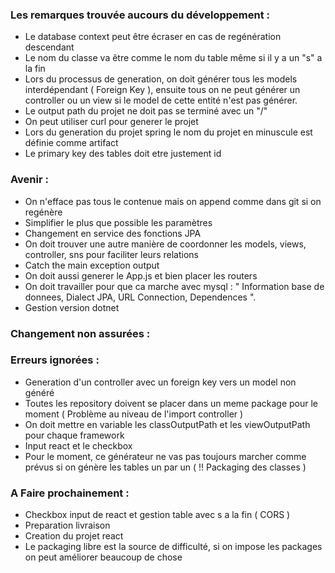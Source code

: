### Les remarques trouvée aucours du développement :
- Le database context peut être écraser en cas de regénération descendant
- Le nom du classe va être comme le nom du table même si il y a un "s" a la fin
- Lors du processus de generation, on doit générer tous les models interdépendant ( Foreign Key ), ensuite tous on ne peut générer un controller ou un view si le model de cette entité n'est pas générer.
- Le output path du projet ne doit pas se terminé avec un "/"
- On peut utiliser curl pour generer le projet 
- Lors du generation du projet spring le nom du projet en minuscule est définie comme artifact
- Le primary key des tables doit etre justement id

### Avenir :
- On n'efface pas tous le contenue mais on append comme dans git si on regénère
- Simplifier le plus que possible les paramètres
- Changement en service des fonctions JPA
- On doit trouver une autre manière de coordonner les models, views, controller, sns pour faciliter leurs relations
- Catch the main exception output 
- On doit aussi generer le App.js et bien placer les routers
- On doit travailler pour que ca marche avec mysql : " Information base de donnees, Dialect JPA, URL Connection, Dependences ".
- Gestion version dotnet

### Changement non assurées :

### Erreurs ignorées :
- Generation d'un controller avec un foreign key vers un model non généré
- Toutes les repository doivent se placer dans un meme package pour le moment ( Problème au niveau de l'import controller )
- On doit mettre en variable les classOutputPath et les viewOutputPath pour chaque framework
- Input react et le checkbox
- Pour le moment, ce générateur ne vas pas toujours marcher comme prévus si on génère les tables un par un ( !! Packaging des classes ) 

### A Faire prochainement :
- Checkbox input de react et gestion table avec s a la fin ( CORS )
- Preparation livraison
- Creation du projet react
- Le packaging libre est la source de difficulté, si on impose les packages on peut améliorer beaucoup de chose
